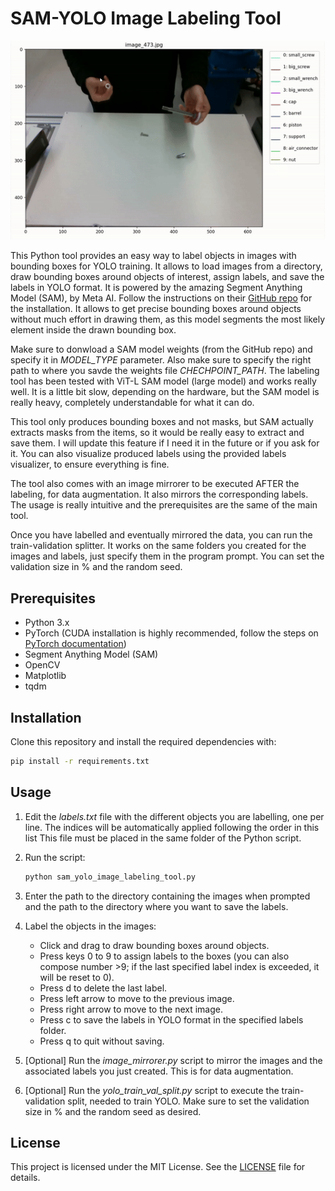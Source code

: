 # SAM-YOLO Image Labeling Tool

<p align="center">
  <img src="./videos/sam_yolo_image_labeling_tool.gif" alt="animated" />
</p>

This Python tool provides an easy way to label objects in images with bounding boxes for YOLO training. It allows to load images from a directory, draw bounding boxes around objects of interest, assign labels, and save the labels in YOLO format. It is powered by the amazing Segment Anything Model (SAM), by Meta AI. Follow the instructions on their [GitHub repo](https://github.com/facebookresearch/segment-anything) for the installation. It allows to get precise bounding boxes around objects without much effort in drawing them, as this model segments the most likely element inside the drawn bounding box.

Make sure to donwload a SAM model weights (from the GitHub repo) and specify it in *MODEL_TYPE* parameter. Also make sure to specify the right path to where you savde the weights file *CHECHPOINT_PATH*. The labeling tool has been tested with ViT-L SAM model (large model) and works really well. It is a little bit slow, depending on the hardware, but the SAM model is really heavy, completely understandable for what it can do.

This tool only produces bounding boxes and not masks, but SAM actually extracts masks from the items, so it would be really easy to extract and save them. I will update this feature if I need it in the future or if you ask for it. You can also visualize produced labels using the provided labels visualizer, to ensure everything is fine.

The tool also comes with an image mirrorer to be executed AFTER the labeling, for data augmentation. It also mirrors the corresponding labels. The usage is really intuitive and the prerequisites are the same of the main tool.

Once you have labelled and eventually mirrored the data, you can run the train-validation splitter. It works on the same folders you created for the images and labels, just specify them in the program prompt. You can set the validation size in % and the random seed.

## Prerequisites

- Python 3.x
- PyTorch (CUDA installation is highly recommended, follow the steps on [PyTorch documentation](https://pytorch.org/))
- Segment Anything Model (SAM)
- OpenCV
- Matplotlib
- tqdm

## Installation

Clone this repository and install the required dependencies with:
```bash
pip install -r requirements.txt
```
## Usage

1. Edit the *labels.txt* file with the different objects you are labelling, one per line. The indices will be automatically applied following the order in this list This file must be placed in the same folder of the Python script.

2. Run the script:
    ```bash
    python sam_yolo_image_labeling_tool.py
    ```

3. Enter the path to the directory containing the images when prompted and the path to the directory where you want to save the labels.

4. Label the objects in the images:
   - Click and drag to draw bounding boxes around objects.
   - Press keys 0 to 9 to assign labels to the boxes (you can also compose number >9; if the last specified label index is exceeded, it will be reset to 0).
   - Press d to delete the last label.
   - Press left arrow to move to the previous image.
   - Press right arrow to move to the next image.
   - Press c to save the labels in YOLO format in the specified labels folder.
   - Press q to quit without saving.

5. [Optional] Run the *image_mirrorer.py* script to mirror the images and the associated labels you just created. This is for data augmentation.

6. [Optional] Run the *yolo_train_val_split.py* script to execute the train-validation split, needed to train YOLO. Make sure to set the validation size in % and the random seed as desired.

## License

This project is licensed under the MIT License. See the [LICENSE](LICENSE) file for details.
